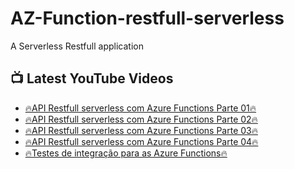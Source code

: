 # AZ-Function-restfull-serverless
A Serverless Restfull application


## 📺 Latest YouTube Videos
<!-- YOUTUBE:START -->
- [🔥API Restfull serverless com Azure Functions Parte 01🔥](https://youtu.be/WnI6YYGLwHw)
- [🔥API Restfull serverless com Azure Functions Parte 02🔥](https://youtu.be/11tAA2su_R4)
- [🔥API Restfull serverless com Azure Functions Parte 03🔥](https://youtu.be/ebjBOWGDddA)
- [🔥API Restfull serverless com Azure Functions Parte 04🔥](https://youtu.be/AobosTA5vsU)
- [🔥Testes de integração para as Azure Functions🔥](https://youtu.be/hSK5qBNmz7c)
<!-- YOUTUBE:END -->

